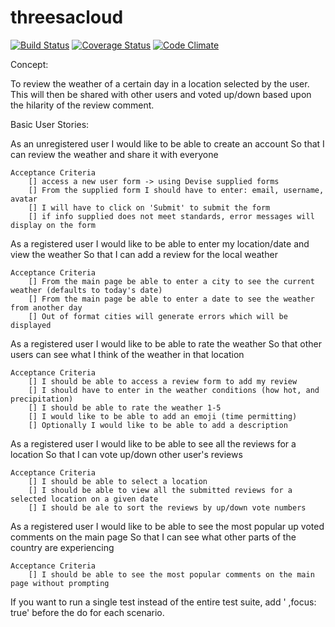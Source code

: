 threesacloud
============

[![Build Status](https://travis-ci.org/dgrosenblatt/threesacloud.svg?branch=master)](https://travis-ci.org/dgrosenblatt/threesacloud) [![Coverage Status](https://coveralls.io/repos/dgrosenblatt/threesacloud/badge.png)](https://coveralls.io/r/dgrosenblatt/threesacloud) [![Code Climate](https://codeclimate.com/github/dgrosenblatt/threesacloud/badges/gpa.svg)](https://codeclimate.com/github/dgrosenblatt/threesacloud)


Concept:

To review the weather of a certain day in a location selected by the user. This will then be shared with other users and voted up/down based upon the hilarity of the review comment.

Basic User Stories:

As an unregistered user
I would like to be able to create an account
So that I can review the weather and share it with everyone

	Acceptance Criteria
		[] access a new user form -> using Devise supplied forms
		[] From the supplied form I should have to enter: email, username, avatar
		[] I will have to click on 'Submit' to submit the form
		[] if info supplied does not meet standards, error messages will display on the form

As a registered user
I would like to be able to enter my location/date and view the weather
So that I can add a review for the local weather

	Acceptance Criteria
		[] From the main page be able to enter a city to see the current weather (defaults to today's date)
		[] From the main page be able to enter a date to see the weather from another day
		[] Out of format cities will generate errors which will be displayed

As a registered user
I would like to be able to rate the weather
So that other users can see what I think of the weather in that location

	Acceptance Criteria
		[] I should be able to access a review form to add my review
		[] I should have to enter in the weather conditions (how hot, and precipitation)
		[] I should be able to rate the weather 1-5
		[] I would like to be able to add an emoji (time permitting)
		[] Optionally I would like to be able to add a description

As a registered user
I would like to be able to see all the reviews for a location
So that I can vote up/down other user's reviews

	Acceptance Criteria
		[] I should be able to select a location
		[] I should be able to view all the submitted reviews for a selected location on a given date
		[] I should be ale to sort the reviews by up/down vote numbers

As a registered user
I would like to be able to see the most popular up voted comments on the main page
So that I can see what other parts of the country are experiencing

	Acceptance Criteria
		[] I should be able to see the most popular comments on the main page without prompting

If you want to run a single test instead of the entire test suite, add ' ,focus: true' before the do for each scenario.

